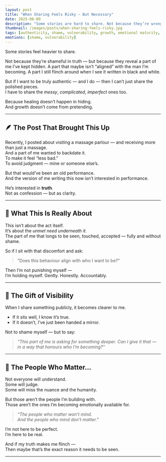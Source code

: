 ```yaml
---
layout: post
title: "When Sharing Feels Risky — But Necessary"
date: 2025-06-09
description: "Some stories are hard to share. Not because they’re wrong — but because they show a part of me I’m still learning to hold. And maybe that’s exactly why they need to be shared."
thumbnail: /images/posts/when-sharing-feels-risky.jpg
tags: [authenticity, shame, vulnerability, growth, emotional maturity, the quiet revolution]
emotions: [shame, vulnerability]
---
```


Some stories feel heavier to share.

Not because they’re shameful in truth — but because they reveal a part of me I’ve kept hidden. A part that maybe isn’t “aligned” with the man I’m becoming. A part I still flinch around when I see it written in black and white.

But if I want to be truly authentic — and I do — then I can’t just share the polished pieces.  
I have to share the *messy*, *complicated*, *imperfect* ones too.

Because healing doesn’t happen in hiding.  
And growth doesn’t come from pretending.

---

## 🪶 The Post That Brought This Up

Recently, I posted about visiting a massage parlour — and receiving more than just a massage.  
And a part of me wanted to backdate it.  
To make it feel “less bad.”  
To avoid judgment — mine or someone else’s.

But that would’ve been an old performance.  
And the version of me writing this now isn’t interested in performance.

He’s interested in **truth**.  
Not as confession — but as clarity.

---

## 🧭 What This Is Really About

This isn’t about the act itself.  
It’s about the *unmet need underneath it*.  
The part of me that longs to be seen, touched, accepted — fully and without shame.

So if I sit with that discomfort and ask:
> “Does this behaviour align with who I want to be?”

Then I’m not punishing myself —  
I’m holding myself. Gently. Honestly. Accountably.

---

## 🌱 The Gift of Visibility

When I share something publicly, it becomes clearer to me.

- If it sits well, I know it’s true.
- If it doesn’t, I’ve just been handed a mirror.

Not to shame myself — but to say:
> *“This part of me is asking for something deeper. Can I give it that — in a way that honours who I’m becoming?”*

---

## 💬 The People Who Matter…

Not everyone will understand.  
Some will judge.  
Some will miss the nuance and the humanity.

But those aren’t the people I’m building with.  
Those aren’t the ones I’m becoming emotionally available for.

> *“The people who matter won’t mind.  
And the people who mind don’t matter.”*

I’m not here to be perfect.  
I’m here to be real.

And if my truth makes me flinch —  
Then maybe that’s the exact reason it needs to be seen.

---
